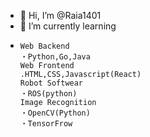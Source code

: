 - 👋 Hi, I’m @Raia1401 
- 🌱 I’m currently learning 
-     Web Backend
      ・Python,Go,Java
      Web Frontend
      .HTML,CSS,Javascript(React)
      Robot Softwear
      ・ROS(python)
      Image Recognition 
      ・OpenCV(Python) 
      ・TensorFrow

<!---
Raia1401/Raia1401 is a ✨ special ✨ repository because its `README.md` (this file) appears on your GitHub profile.
You can click the Preview link to take a look at your changes.
--->

